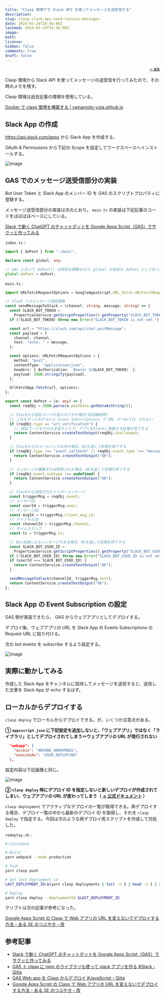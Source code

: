 ```yaml
---
title: "Clasp 環境下で Slack API を使ってメッセージを送受信する"
description:
slug: clasp-slack-api-send-receive-messages
date: 2024-03-24T16:56:00Z
lastmod: 2024-03-24T16:56:00Z
image:
math:
license:
hidden: false
comments: true
draft: false
---
```


<font size="1" align="right">

[✏️ 編集](https://github.com/yamamoto-yuta/yamamoto-yuta.github.io/blob/main/content/post/clasp-slack-api-send-receive-messages/index.md)

</font>

Clasp 環境から Slack API を使ってメッセージの送受信を行ってみたので、その時のメモを残す。

Clasp 環境は過去記事の環境を使用している。

[Docker で clasp 環境を構築する | yamamoto-yuta.github.io](https://yamamoto-yuta.github.io/articles/35)

## Slack App の作成

https://api.slack.com/apps から Slack App を作成する、

OAuth & Permissions から下記の Scope を設定してワークスペースへインストールする。

![image](https://github.com/yamamoto-yuta/yamamoto-yuta.github.io/assets/55144709/841b6c19-5480-407a-b972-ab0c426f55c9)

## GAS でのメッセージ送受信部分の実装

Bot User Token と Slack App のメンバー ID を GAS のスクリプトプロパティに登録する。

メッセージ送受信部分の実装は次のとおり。 `main.ts` の実装は下記記事のコードをほぼほぼベースにしている。

[Slack で動く ChatGPT のチャットボットを Google Apps Script（GAS）でサクッと作ってみる](https://zenn.dev/lclco/articles/712d482d07e18c)

`index.ts` :

```typescript
import { doPost } from "./main";

declare const global: any;

// GAS において doPost() は特別な関数なので、global の名前は doPost にしておく必要がある
global.doPost = doPost;
```

`main.ts` :

```typescript
import URLFetchRequestOptions = GoogleAppsScript.URL_Fetch.URLFetchRequestOptions;

// Slack へのメッセージ送信関数
const sendMessageToSlack = (channel: string, message: string) => {
  const SLACK_BOT_TOKEN =
    PropertiesService.getScriptProperties().getProperty("SLACK_BOT_TOKEN");
  if (!SLACK_BOT_TOKEN) throw new Error("SLACK_BOT_TOKEN is not set.");

  const url = "https://slack.com/api/chat.postMessage";
  const payload = {
    channel: channel,
    text: "echo: " + message,
  };

  const options: URLFetchRequestOptions = {
    method: "post",
    contentType: "application/json",
    headers: { Authorization: `Bearer ${SLACK_BOT_TOKEN}` },
    payload: JSON.stringify(payload),
  };

  UrlFetchApp.fetch(url, options);
};

export const doPost = (e: any) => {
  const reqObj = JSON.parse(e.postData.getDataAsString());

  // Slackから認証コードが送られてきた場合(初回接続時)
  // これをやっておかないと Event Subscriptions で URL が Verify されない
  if (reqObj.type == "url_verification") {
    // 認証コードをそのまま返すことで、アプリをSlackに登録する処理が完了する
    return ContentService.createTextOutput(reqObj.challenge);
  }

  // Slackからのコールバック以外の場合、OKを返して処理を終了する
  if (reqObj.type !== "event_callback" || reqObj.event.type !== "message") {
    return ContentService.createTextOutput("OK");
  }

  // メッセージが編集または削除された場合、OKを返して処理を終了する
  if (reqObj.event.subtype !== undefined) {
    return ContentService.createTextOutput("OK");
  }

  // Slackから送信されたトリガーメッセージ
  const triggerMsg = reqObj.event;
  // ユーザーID
  const userId = triggerMsg.user;
  // メッセージID
  const msgId = triggerMsg.client_msg_id;
  // チャンネルID
  const channelId = triggerMsg.channel;
  // タイムスタンプ
  const ts = triggerMsg.ts;

  // Bot自身によるメッセージである場合、OKを返して処理を終了する
  const SLACK_BOT_USER_ID =
    PropertiesService.getScriptProperties().getProperty("SLACK_BOT_USER_ID");
  if (!SLACK_BOT_USER_ID) throw new Error("SLACK_BOT_USER_ID is not set.");
  if (userId === SLACK_BOT_USER_ID) {
    return ContentService.createTextOutput("OK");
  }

  sendMessageToSlack(channelId, triggerMsg.text);
  return ContentService.createTextOutput("OK");
};
```

## Slack App の Event Subscription の設定

GAS 側が実装できたら、 GAS からウェブアプリとしてデプロイする。

デプロイ後、ウェブアプリの URL を Slack App の Events Subscriptions の Request URL に貼り付ける。

次の bot events を subscribe するよう設定する。

![image](https://github.com/yamamoto-yuta/yamamoto-yuta.github.io/assets/55144709/3a7b3c3a-600c-40fd-8114-a60c44097227)

## 実際に動かしてみる

作成した Slack App をチャンネルに招待してメッセージを送信すると、送信した文章を Slack App が echo するはず。

## ローカルからデプロイする

`clasp deploy` でローカルからデプロイできる。が、いくつか注意点がある。

**① `appsscript.json` に下記設定を追加しないと、「ウェブアプリ」ではなく「ライブラリ」としてデプロイされてしまう＝ウェブアプリの URL が発行されない**

```json
  "webapp": {
    "access": "ANYONE_ANONYMOUS",
    "executeAs": "USER_DEPLOYING"
  },
```

設定内容は下記画像と同じ。

![image](https://github.com/yamamoto-yuta/yamamoto-yuta.github.io/assets/55144709/3828bd5b-90e6-434f-97cb-cf01bce0fc88)

**② `clasp deploy` 時にデプロイ ID を指定しないと新しいデプロイが作成されてしまい、ウェブアプリの URL が変わってしまう（ [→ 公式ドキュメント](https://arc.net/l/quote/meqjrjco) ）**

`clasp deployment` でアクティブなデプロイの一覧が取得できる。再デプロイする場合、デプロイ一覧の中から最新のデプロイ ID を取得し、それを `clasp deploy` で指定する。今回は次のような再デプロイ用スクリプトを作成して対処した。

`redeploy.sh` :

```sh
#!/bin/bash

# Build
yarn webpack --mode production

# Push
yarn clasp push

# Get last deployment id
LAST_DEPLOYMENT_ID=$(yarn clasp deployments | tail -n 2 | head -n 1 | awk '{print $2}')

# Deploy
yarn clasp deploy --deploymentId $LAST_DEPLOYMENT_ID
```

クリプトは次の記事が参考になった。

[Google Apps Script の Clasp で Web アプリの URL を変えないでデプロイする方法 - ある SE のつぶやき・改](https://www.aruse.net/entry/2022/10/09/130019)

## 参考記事

- [Slack で動く ChatGPT のチャットボットを Google Apps Script（GAS）でサクッと作ってみる](https://zenn.dev/lclco/articles/712d482d07e18c)
- [GAS ＋ clasp に npm のライブラリも使って slack アプリを作る #Slack - Qiita](https://qiita.com/h-uminoue-gxp/items/83ace042a22d07ebbcd4)
- [GAS Web app を Clasp からデプロイ #JavaScript - Qiita](https://qiita.com/ume3003/items/cd9d05dff014952a73f8)
- [Google Apps Script の Clasp で Web アプリの URL を変えないでデプロイする方法 - ある SE のつぶやき・改](https://www.aruse.net/entry/2022/10/09/130019)
